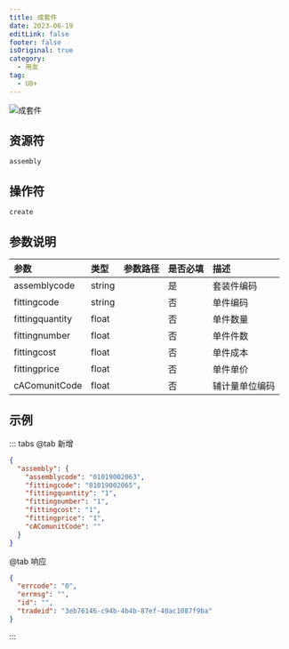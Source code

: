 ```yaml
---
title: 成套件
date: 2023-06-19
editLink: false
footer: false
isOriginal: true
category:
  - 用友
tag:
  - U8+
---
```


![成套件](https://nas.ilyl.life:8092/yonyou/u8/assembly.gif)

## 资源符

  `assembly`

## 操作符

  `create`

## 参数说明

|参数|类型|参数路径|是否必填|描述|
|:-|:-|:-|:-|:-|
|assemblycode|string||是|套装件编码|
|fittingcode|string||否|单件编码|
|fittingquantity|float||否|单件数量|
|fittingnumber|float||否|单件件数|
|fittingcost|float||否|单件成本|
|fittingprice|float||否|单件单价|
|cAComunitCode|float||否|辅计量单位编码|

## 示例

::: tabs
@tab 新增

```json
{
  "assembly": {
    "assemblycode": "01019002063",
    "fittingcode": "01019002065",
    "fittingquantity": "1",
    "fittingnumber": "1",
    "fittingcost": "1",
    "fittingprice": "1",
    "cAComunitCode": ""
  }
}
```

@tab 响应

```json
{
  "errcode": "0",
  "errmsg": "",
  "id": "",
  "tradeid": "3eb76146-c94b-4b4b-87ef-40ac1087f9ba"
}
```

:::
